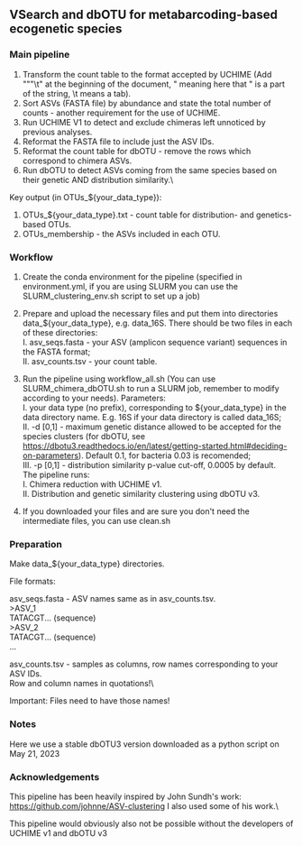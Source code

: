 ## VSearch and dbOTU for metabarcoding-based ecogenetic species

### Main pipeline

1. Transform the count table to the format accepted by UCHIME (Add "\"\"\t" at the beginning of the document, \" meaning here that " is a part of the string, \t means a tab).
2. Sort ASVs (FASTA file) by abundance and state the total number of counts - another requirement for the use of UCHIME.
3. Run UCHIME V1 to detect and exclude chimeras left unnoticed by previous analyses.
4. Reformat the FASTA file to include just the ASV IDs.
5. Reformat the count table for dbOTU - remove the rows which correspond to chimera ASVs.
6. Run dbOTU to detect ASVs coming from the same species based on their genetic AND distribution similarity.\

Key output (in OTUs_${your_data_type}):
1. OTUs_${your_data_type}.txt - count table for distribution- and genetics-based OTUs.
2. OTUs_membership - the ASVs included in each OTU.

### Workflow

1. Create the conda environment for the pipeline (specified in environment.yml, if you are using SLURM you can use the SLURM_clustering_env.sh script to set up a job)
2. Prepare and upload the necessary files and put them into directories data_${your_data_type}, e.g. data_16S. There should be two files in each of these directories:\
  I. asv_seqs.fasta - your ASV (amplicon sequence variant) sequences in the FASTA format;\
  II. asv_counts.tsv - your count table.
3. Run the pipeline using workflow_all.sh (You can use SLURM_chimera_dbOTU.sh to run a SLURM job, remember to modify according to your needs). Parameters:\
  I. your data type (no prefix), corresponding to ${your_data_type} in the data directory name. E.g. 16S if your data directory is called data_16S;\
  II. -d \[0,1\] - maximum genetic distance allowed to be accepted for the species clusters (for dbOTU, see https://dbotu3.readthedocs.io/en/latest/getting-started.html#deciding-on-parameters). Default 0.1, for bacteria 0.03 is recomended;\
  III. -p \[0,1\] - distribution similarity p-value cut-off, 0.0005 by default.\
The pipeline runs:\
  I. Chimera reduction with UCHIME v1.\
  II. Distribution and genetic similarity clustering using dbOTU v3.

5. If you downloaded your files and are sure you don't need the intermediate files, you can use clean.sh
   

### Preparation
Make data_${your_data_type} directories.

File formats:


asv_seqs.fasta - ASV names same as in asv_counts.tsv. \
\>ASV_1\
TATACGT... (sequence)\
\>ASV_2\
TATACGT... (sequence)\
...


asv_counts.tsv - samples as columns, row names corresponding to your ASV IDs.\
Row and column names in quotations!\

Important: Files need to have those names!

### Notes

Here we use a stable dbOTU3 version downloaded as a python script on May 21, 2023

### Acknowledgements

This pipeline has been heavily inspired by John Sundh's work: https://github.com/johnne/ASV-clustering I also used some of his work.\

This pipeline would obviously also not be possible without the developers of UCHIME v1 and dbOTU v3
